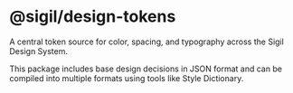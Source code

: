 # @sigil/design-tokens

A central token source for color, spacing, and typography across the Sigil Design System.

This package includes base design decisions in JSON format and can be compiled into multiple formats using tools like Style Dictionary.
